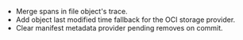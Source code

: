 <!-- To avoid merge conflicts, add items at an arbitrary place in the list. -->

- Merge spans in file object's trace.
- Add object last modified time fallback for the OCI storage provider.
- Clear manifest metadata provider pending removes on commit.
